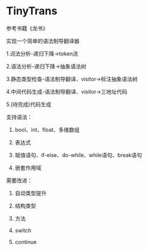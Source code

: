 # TinyTrans

参考书籍《龙书》

实现一个简单的语法制导翻译器

1.词法分析-递归下降->token流

2.语法分析-递归下降->抽象语法树

3.静态类型检查-语法制导翻译、visitor->标注抽象语法树

4.中间代码生成-语法制导翻译、visitor->三地址代码

5.(待完成)代码生成

支持语法：

1. bool、int、float、多维数组

2. 表达式

3. 赋值语句、if-else、do-while、while语句、break语句

4. 嵌套作用域


需要改进：

1. 自动类型提升

2. 结构类型

3. 方法

4. switch

5. continue